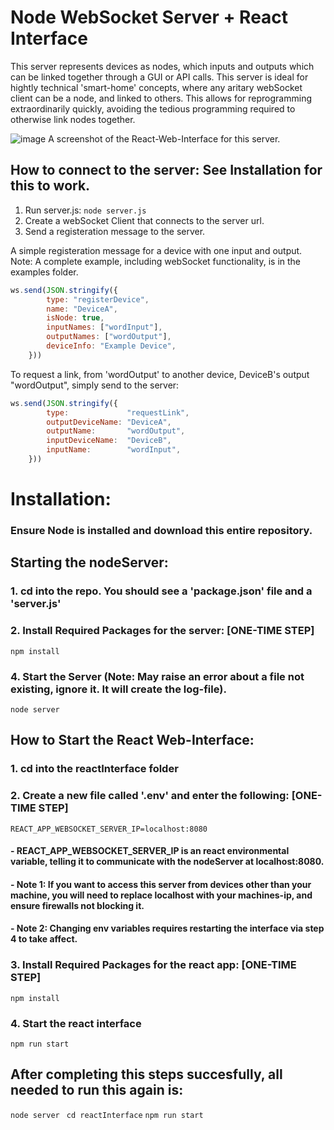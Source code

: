 # Node WebSocket Server + React Interface

This server represents devices as nodes, which inputs and outputs which can be linked together through a GUI or API calls. This server is ideal for hightly technical 'smart-home' concepts, where any aritary webSocket client can be a node, and linked to others. This allows for reprogramming extraordinarily quickly, avoiding the tedious programming required to otherwise link nodes together.

![image](https://github.com/TheTheoM/nodeServer/assets/103237702/cb0113df-60a5-44d3-ad96-f09925294ba7)
A screenshot of the React-Web-Interface for this server. 


## How to connect to the server: See Installation for this to work.

1. Run server.js:  ```node server.js```
2. Create a webSocket Client that connects to the server url.
3. Send a registeration message to the server.

A simple registeration message for a device with one input and output. Note: A complete example, including webSocket functionality, is in the examples folder.

```js
ws.send(JSON.stringify({
        type: "registerDevice",
        name: "DeviceA", 
        isNode: true,
        inputNames: ["wordInput"],
        outputNames: ["wordOutput"],
        deviceInfo: "Example Device",
    }))
```

To request a link, from 'wordOutput' to another device, DeviceB's output "wordOutput", simply send to the server: 

```js
ws.send(JSON.stringify({
        type:             "requestLink",
        outputDeviceName: "DeviceA",
        outputName:       "wordOutput",
        inputDeviceName:  "DeviceB",
        inputName:        "wordInput",
    }))
```

# Installation:

### Ensure Node is installed and download this entire repository. 

## Starting the nodeServer:
### 1. cd into the repo. You should see a 'package.json' file and a 'server.js'
### 2. Install Required Packages for the server: [ONE-TIME STEP]
``` npm install ```
### 4. Start the Server (Note: May raise an error about a file not existing, ignore it. It will create the log-file).
``` node server ```

## How to Start the React Web-Interface:
### 1. cd into the reactInterface folder
### 2. Create a new file called '.env' and enter the following: [ONE-TIME STEP]
```REACT_APP_WEBSOCKET_SERVER_IP=localhost:8080```
####         -   REACT_APP_WEBSOCKET_SERVER_IP is an react environmental variable, telling it to communicate with the nodeServer at localhost:8080. 
####         -   Note 1: If you want to access this server from devices other than your machine, you will need to replace localhost with your machines-ip, and ensure firewalls not blocking it.
####         -   Note 2: Changing env variables requires restarting the interface via step 4 to take affect.

### 3. Install Required Packages for the react app: [ONE-TIME STEP]
``` npm install ```
### 4. Start the react interface
``` npm run start ```

## After completing this steps succesfully, all needed to run this again is:
``` node server ```
``` cd reactInterface```
``` npm run start ```

